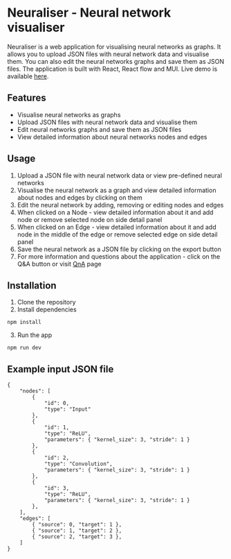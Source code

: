 # Neuraliser - Neural network visualiser

Neuraliser is a web application for visualising neural networks as graphs. It allows you to upload JSON files with neural network data and visualise them. You can also edit the neural networks graphs and save them as JSON files. The application is built with React, React flow and MUI. Live demo is available [here][Live Demo].

## Features

-   Visualise neural networks as graphs
-   Upload JSON files with neural network data and visualise them
-   Edit neural networks graphs and save them as JSON files
-   View detailed information about neural networks nodes and edges

## Usage

1. Upload a JSON file with neural network data or view pre-defined neural networks
2. Visualise the neural network as a graph and view detailed information about nodes and edges by clicking on them
3. Edit the neural network by adding, removing or editing nodes and edges
4. When clicked on a Node - view detailed information about it and add node or remove selected node on side detail panel
5. When clicked on an Edge - view detailed information about it and add node in the middle of the edge or remove selected edge on side detail panel
6. Save the neural network as a JSON file by clicking on the export button
7. For more information and questions about the application - click on the Q&A button or visit [QnA][QnA] page

## Installation

1. Clone the repository
2. Install dependencies

```
npm install
```

3. Run the app

```
npm run dev
```

## Example input JSON file

```
{
    "nodes": [
        {
            "id": 0,
            "type": "Input"
        },
        {
            "id": 1,
            "type": "ReLU",
            "parameters": { "kernel_size": 3, "stride": 1 }
        },
        {
            "id": 2,
            "type": "Convolution",
            "parameters": { "kernel_size": 3, "stride": 1 }
        },
        {
            "id": 3,
            "type": "ReLU",
            "parameters": { "kernel_size": 3, "stride": 1 }
        },
    ],
    "edges": [
        { "source": 0, "target": 1 },
        { "source": 1, "target": 2 },
        { "source": 2, "target": 3 },
    ]
}
```

[Live Demo]: https://gowth6m.github.io/neuraliser/
[QnA]: https://gowth6m.github.io/neuraliser/qna
